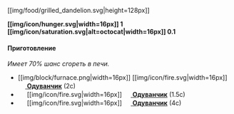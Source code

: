 [[img/food/grilled_dandelion.svg|height=128px]]

**[[img/icon/hunger.svg|width=16px]] 1 [[img/icon/saturation.svg|alt=octocat|width=16px]] 0.1**

#### Приготовление
_Имеет 70% шанс сгореть в печи._
- [[img/block/furnace.png|width=16px]] [[img/icon/fire.svg|width=16px]] [<img src="https://gamepedia.cursecdn.com/minecraft_ru_gamepedia/b/b0/Одуванчик.png" width="16"> **Одуванчик**](https://minecraft-ru.gamepedia.com/Цветы) (2с)
- <img src="https://gamepedia.cursecdn.com/minecraft_gamepedia/b/ba/Smoker.png" width="16"> [[img/icon/fire.svg|width=16px]] [<img src="https://gamepedia.cursecdn.com/minecraft_ru_gamepedia/b/b0/Одуванчик.png" width="16"> **Одуванчик**](https://minecraft-ru.gamepedia.com/Цветы) (1.5с)
- <img src="https://gamepedia.cursecdn.com/minecraft_gamepedia/4/4f/Campfire_JE2_BE2.png" width="16"> [[img/icon/fire.svg|width=16px]] [<img src="https://gamepedia.cursecdn.com/minecraft_ru_gamepedia/b/b0/Одуванчик.png" width="16"> **Одуванчик**](https://minecraft-ru.gamepedia.com/Цветы) (4с)